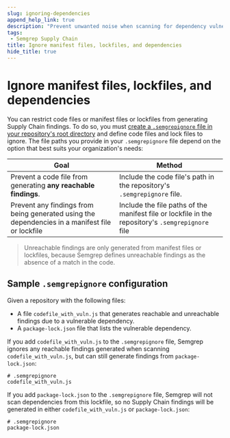 ```yaml
---
slug: ignoring-dependencies
append_help_link: true
description: "Prevent unwanted noise when scanning for dependency vulnerabilities by ignoring manifest files, lockfiles, or code files."
tags:
 - Semgrep Supply Chain
title: Ignore manifest files, lockfiles, and dependencies
hide_title: true
---
```


# Ignore manifest files, lockfiles, and dependencies

You can restrict code files or manifest files or lockfiles from generating Supply Chain findings. To do so, you must [create a `.semgrepignore` file in your repository's root directory](/ignoring-files-folders-code/#define-ignored-files-and-folders-in-semgrep-appsec-platform) and define code files and lock files to ignore. The file paths you provide in your `.semgrepignore` file depend on the option that best suits your organization's needs:

| Goal | Method |
| ---- | ------ |
| Prevent a code file from generating **any reachable findings**. | Include the code file's path in the repository's `.semgrepignore` file. |
| Prevent any findings from being generated using the dependencies in a manifest file or lockfile | Include the file paths of the manifest file or lockfile in the repository's `.semgrepignore` file |


> Unreachable findings are only generated from manifest files or lockfiles, because Semgrep defines unreachable findings as the absence of a match in the code.

## Sample `.semgrepignore` configuration

Given a repository with the following files:

* A file `codefile_with_vuln.js` that generates reachable and unreachable findings due to a vulnerable dependency.
* A `package-lock.json` file that lists the vulnerable dependency.

If you add `codefile_with_vuln.js` to the `.semgrepignore` file, Semgrep ignores any reachable findings generated when scanning `codefile_with_vuln.js`, but can still generate findings from `package-lock.json`:

```
# .semgrepignore
codefile_with_vuln.js
```

If you add `package-lock.json` to the `.semgrepignore` file, Semgrep will not scan dependencies from this lockfile, so no Supply Chain findings will be generated in either `codefile_with_vuln.js` or `package-lock.json`:

```
# .semgrepignore
package-lock.json
````
